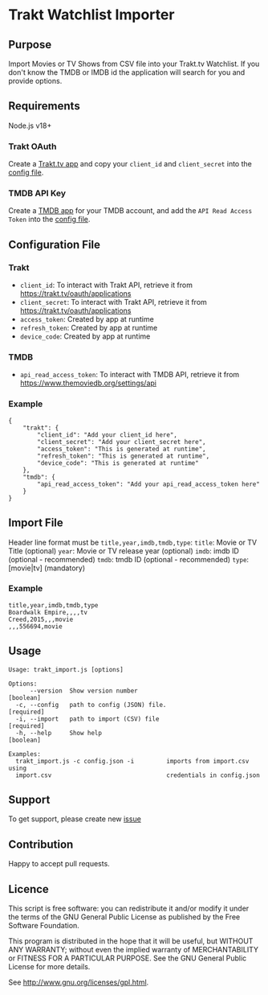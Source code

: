 # Trakt Watchlist Importer

## Purpose
Import Movies or TV Shows from CSV file into your Trakt.tv Watchlist.
If you don't know the TMDB or IMDB id the application will search for you and provide options.

## Requirements
Node.js v18+

### Trakt OAuth
Create a [Trakt.tv app](https://trakt.tv/oauth/applications) and copy your ``client_id`` and ``client_secret`` into the [config file](#trakt).

### TMDB API Key
Create a [TMDB app](https://www.themoviedb.org/settings/api) for your TMDB account, and add the ``API Read Access Token`` into the [config file](#tmdb).

## Configuration File

### Trakt 
 * ``client_id``: To interact with Trakt API, retrieve it from https://trakt.tv/oauth/applications 
 * ``client_secret``: To interact with Trakt API, retrieve it from  https://trakt.tv/oauth/applications
 * ``access_token``: Created by app at runtime
 * ``refresh_token``: Created by app at runtime
 * ``device_code``: Created by app at runtime

### TMDB
 * ``api_read_access_token``: To interact with TMDB API, retrieve it from https://www.themoviedb.org/settings/api

### Example
```
{
    "trakt": {
        "client_id": "Add your client_id here",
        "client_secret": "Add your client_secret here",
        "access_token": "This is generated at runtime",
        "refresh_token": "This is generated at runtime",
        "device_code": "This is generated at runtime"
    },
    "tmdb": {
        "api_read_access_token": "Add your api_read_access_token here"
    }
}
```

## Import File
Header line format must be ```title,year,imdb,tmdb,type```:
``title``: Movie or TV Title (optional)
``year``: Movie or TV release year (optional)
``imdb``: imdb ID (optional - recommended)
``tmdb``: tmdb ID (optional - recommended)
``type``: [movie|tv] (mandatory)

### Example
```
title,year,imdb,tmdb,type
Boardwalk Empire,,,,tv
Creed,2015,,,movie
,,,556694,movie
```

## Usage
```text
Usage: trakt_import.js [options]

Options:
      --version  Show version number                                   [boolean]
  -c, --config   path to config (JSON) file.                          [required]
  -i, --import   path to import (CSV) file                            [required]
  -h, --help     Show help                                             [boolean]

Examples:
  trakt_import.js -c config.json -i         imports from import.csv using
  import.csv                                credentials in config.json
```

## Support
To get support, please create new [issue](https://github.com/MalachiMcintosh/traktImporter/issues)

## Contribution
Happy to accept pull requests.

## Licence
This script is free software:  you can redistribute it and/or  modify  it under  the  terms  of the  GNU  General  Public License  as published by the Free Software Foundation.

This program is distributed in the hope  that it will be  useful, but WITHOUT ANY WARRANTY; without even the  implied warranty of MERCHANTABILITY or FITNESS FOR A PARTICULAR PURPOSE. See the GNU General Public License for more details.

See <http://www.gnu.org/licenses/gpl.html>.
